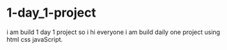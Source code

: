 # 1-day_1-project
i am build 1 day 1 project so i hi everyone i am build daily one project using html css javaScript.
